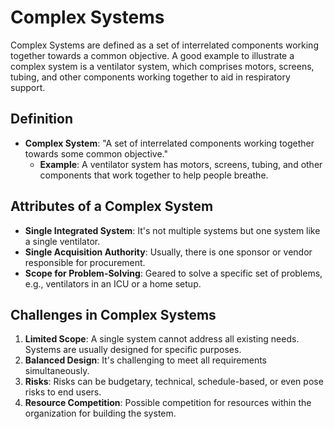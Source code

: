 # Complex Systems

Complex Systems are defined as a set of interrelated components working together towards a common objective. A good example to illustrate a complex system is a ventilator system, which comprises motors, screens, tubing, and other components working together to aid in respiratory support.

## Definition
- **Complex System**: "A set of interrelated components working together towards some common objective."
  - **Example**: A ventilator system has motors, screens, tubing, and other components that work together to help people breathe.

## Attributes of a Complex System
- **Single Integrated System**: It's not multiple systems but one system like a single ventilator.
- **Single Acquisition Authority**: Usually, there is one sponsor or vendor responsible for procurement.
- **Scope for Problem-Solving**: Geared to solve a specific set of problems, e.g., ventilators in an ICU or a home setup.

## Challenges in Complex Systems
1. **Limited Scope**: A single system cannot address all existing needs. Systems are usually designed for specific purposes.
2. **Balanced Design**: It's challenging to meet all requirements simultaneously.
3. **Risks**: Risks can be budgetary, technical, schedule-based, or even pose risks to end users.
4. **Resource Competition**: Possible competition for resources within the organization for building the system.
